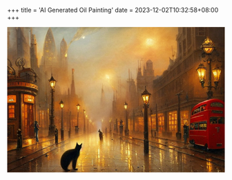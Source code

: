 +++
title = 'AI Generated Oil Painting'
date = 2023-12-02T10:32:58+08:00
+++

![cat](london-cat.png)
